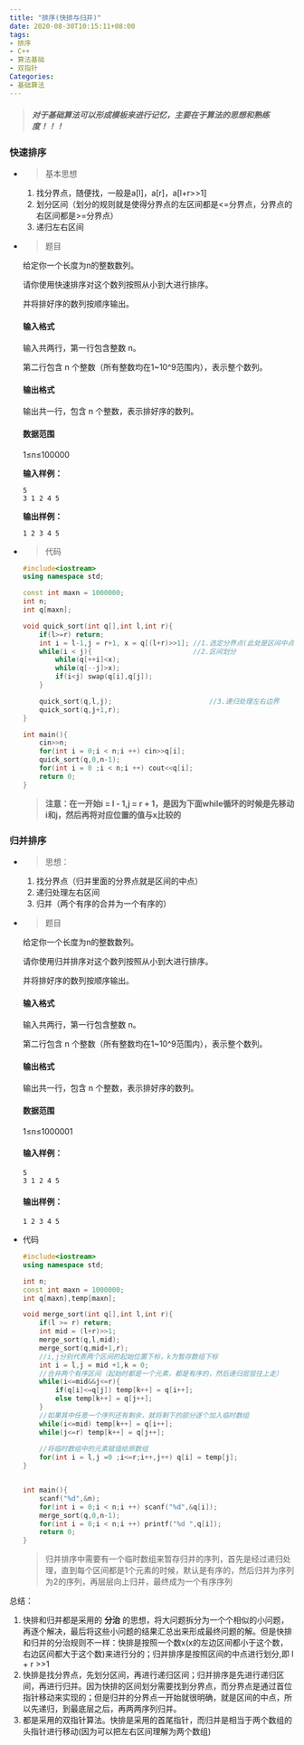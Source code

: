 ```yaml
---
title: "排序(快排与归并)"
date: 2020-08-30T10:15:11+08:00
tags:
- 排序
- C++
- 算法基础
- 双指针
Categories:
- 基础算法
---
```


> ##### 对于基础算法可以形成模板来进行记忆，主要在于算法的思想和熟练度！！！

### 快速排序

- > 基本思想

  1. 找分界点，随便找，一般是a[l]，a[r]，a[l+r>>1]
  2. 划分区间（划分的规则就是使得分界点的左区间都是<=分界点，分界点的右区间都是>=分界点）
  3. 递归左右区间

- > 题目

  给定你一个长度为n的整数数列。

  请你使用快速排序对这个数列按照从小到大进行排序。

  并将排好序的数列按顺序输出。

  #### 输入格式

  输入共两行，第一行包含整数 n。

  第二行包含 n 个整数（所有整数均在1~10^9范围内），表示整个数列。

  #### 输出格式

  输出共一行，包含 n 个整数，表示排好序的数列。

  #### 数据范围

  1≤n≤100000

  **输入样例：**

  ```
  5
  3 1 2 4 5
  ```

  **输出样例：**

  ```
  1 2 3 4 5
  ```

- > 代码

  ```c++
  #include<iostream>
  using namespace std;
  
  const int maxn = 1000000;
  int n;
  int q[maxn];
  
  void quick_sort(int q[],int l,int r){
      if(l>=r) return;
      int i = l-1,j = r+1, x = q[(l+r)>>1];	//1.选定分界点(此处是区间中点)
      while(i < j){							//2.区间划分
          while(q[++i]<x);
          while(q[--j]>x);
          if(i<j) swap(q[i],q[j]);
      }
  
      quick_sort(q,l,j);						//3.递归处理左右边界
      quick_sort(q,j+1,r);
  }
  
  int main(){
      cin>>n;
      for(int i = 0;i < n;i ++) cin>>q[i];
      quick_sort(q,0,n-1);
      for(int i = 0 ;i < n;i ++) cout<<q[i];
      return 0;
  }
  ```

  > **注意：在一开始i = l - 1,j = r + 1，是因为下面while循环的时候是先移动i和j，然后再将对应位置的值与x比较的**



### 归并排序

- > 思想：

  1. 找分界点（归并里面的分界点就是区间的中点）
  2. 递归处理左右区间
  3. 归并（两个有序的合并为一个有序的）

- > 题目

  给定你一个长度为n的整数数列。

  请你使用归并排序对这个数列按照从小到大进行排序。

  并将排好序的数列按顺序输出。

  #### 输入格式

  输入共两行，第一行包含整数 n。

  第二行包含 n 个整数（所有整数均在1~10^9范围内），表示整个数列。

  #### 输出格式

  输出共一行，包含 n 个整数，表示排好序的数列。

  #### 数据范围

  1≤n≤1000001

  #### 输入样例：

  ```
  5
  3 1 2 4 5
  ```

  #### 输出样例：

  ```
  1 2 3 4 5
  ```

- 代码

  ```c++
  #include<iostream>
  using namespace std;
  
  int n;
  const int maxn = 1000000;
  int q[maxn],temp[maxn];
  
  void merge_sort(int q[],int l,int r){
      if(l >= r) return;
      int mid = (l+r)>>1;
      merge_sort(q,l,mid);
      merge_sort(q,mid+1,r);
      //i,j分别代表两个区间的起始位置下标，k为暂存数组下标
      int i = l,j = mid +1,k = 0;
      //合并两个有序区间（起始时都是一个元素，都是有序的，然后递归层层往上走）
      while(i<=mid&&j<=r){
          if(q[i]<=q[j]) temp[k++] = q[i++];
          else temp[k++] = q[j++];
      }
      //如果其中任意一个序列还有剩余，就将剩下的部分逐个加入临时数组
      while(i<=mid) temp[k++] = q[i++];
      while(j<=r) temp[k++] = q[j++];
      
      //将临时数组中的元素赋值给原数组
      for(int i = l,j =0 ;i<=r;i++,j++) q[i] = temp[j];
  }
  
  
  int main(){
      scanf("%d",&n);
      for(int i = 0;i < n;i ++) scanf("%d",&q[i]);
      merge_sort(q,0,n-1);
      for(int i = 0;i < n;i ++) printf("%d ",q[i]);
      return 0;
  }
  ```

  > 归并排序中需要有一个临时数组来暂存归并的序列，首先是经过递归处理，直到每个区间都是1个元素的时候，默认是有序的，然后归并为序列为2的序列，再层层向上归并，最终成为一个有序序列



总结：

1. 快排和归并都是采用的 **分治** 的思想，将大问题拆分为一个个相似的小问题，再逐个解决，最后将这些小问题的结果汇总出来形成最终问题的解。但是快排和归并的分治规则不一样：快排是按照一个数x(x的左边区间都小于这个数，右边区间都大于这个数)来进行分的；归并排序是按照区间的中点进行划分,即 l + r >>1
2. 快排是找分界点，先划分区间，再进行递归区间；归并排序是先进行递归区间，再进行归并。因为快排的区间划分需要找到分界点，而分界点是通过首位指针移动来实现的；但是归并的分界点一开始就很明确，就是区间的中点，所以先递归，到最底层之后，再两两序列归并。
3. 都是采用的双指针算法。快排是采用的首尾指针，而归并是相当于两个数组的头指针进行移动(因为可以把左右区间理解为两个数组)